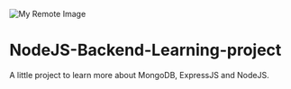 ![My Remote Image]([https://imgs.search.brave.com/S_akiRrOFZXvY6F3alaNygPE1-MSZ2iGnKkMx0J2LII/rs:fit:860:0:0/g:ce/aHR0cHM6Ly9kM2Zh/NjhodzBtMnZjYy5j/bG91ZGZyb250Lm5l/dC9hNzMvMjMwNDY5/NTM0LmpwZWc](https://imgs.search.brave.com/zNAV4sR03DCac0WReluVsvpAA-U2TWqsYmmVuJTcy3M/rs:fit:860:0:0/g:ce/aHR0cHM6Ly9zdGF0/aWMuY2RubG9nby5j/b20vbG9nb3Mvbi84/OC9ub2RlanMuc3Zn.svg)https://imgs.search.brave.com/zNAV4sR03DCac0WReluVsvpAA-U2TWqsYmmVuJTcy3M/rs:fit:860:0:0/g:ce/aHR0cHM6Ly9zdGF0/aWMuY2RubG9nby5j/b20vbG9nb3Mvbi84/OC9ub2RlanMuc3Zn.svg)

# NodeJS-Backend-Learning-project
A little project to learn more about MongoDB, ExpressJS and NodeJS.
